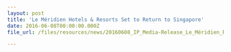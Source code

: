 ```yaml
---
layout: post
title: 'Le Méridien Hotels & Resorts Set to Return to Singapore'
date: 2016-06-08T00:00:00.000Z
file_url: /files/resources/news/20160608_IP_Media-Release_Le_Méridien_Returns_to_Singapore.pdf

---
```

